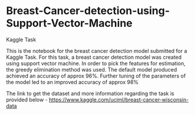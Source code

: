 # Breast-Cancer-detection-using-Support-Vector-Machine
Kaggle Task

This is the notebook for the breast cancer detection model submitted for a Kaggle Task. For this task, a breast cancer detection model was created using  support vector machine. In order to pick the features for estimation, the greedy elimination method was used. The default model produced achieved an accuracy of approx 96%. Further tuning of the parameters of the model led to an improved accuracy of approx 98%

The link to get the dataset and more information regarding the task is provided below - 
https://www.kaggle.com/uciml/breast-cancer-wisconsin-data



